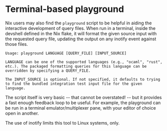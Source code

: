 # Terminal-based playground

Nix users may also find the `playground` script to be helpful in aiding
the interactive development of query files. When run in a terminal,
inside the devshell defined in the Nix flake, it will format the given
source input with the requested query file, updating the output on any
inotify event against those files.

```
Usage: playground LANGUAGE [QUERY_FILE] [INPUT_SOURCE]

LANGUAGE can be one of the supported languages (e.g., "ocaml", "rust",
etc.). The packaged formatting queries for this language can be
overridden by specifying a QUERY_FILE.

The INPUT_SOURCE is optional. If not specified, it defaults to trying
to find the bundled integration test input file for the given language.
```

The script itself is very basic -- that cannot be overstated! -- but it
provides a fast enough feedback loop to be useful. For example, the
playground can be run in a terminal emulator/multiplexer pane, with your
editor of choice open in another.

<div class="warning">
The use of inotify limits this tool to Linux systems, only.
</div>
